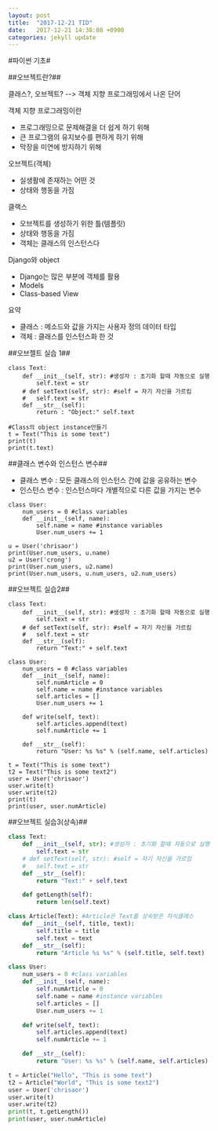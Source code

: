 ```yaml
---
layout: post
title:  "2017-12-21 TID"
date:   2017-12-21 14:38:08 +0900
categories: jekyll update
---
```


#파이썬 기초#

##오브젝트란?##

클래스?, 오브젝트?
--> 객체 지향 프로그래밍에서 나온 단어

객체 지향 프로그래밍이란
- 프로그래밍으로 문제해결을 더 쉽게 하기 위해
- 큰 프로그램의 유지보수를 편하게 하기 위해
- 막장을 미연에 방지하기 위해

오브젝트(객체)
- 실생활에 존재하는 어떤 것
- 상태와 행동을 가짐

클랙스
- 오브젝트를 생성하기 위한 틀(템플릿)
- 상태와 행동을 가짐
- 객체는 클래스의 인스턴스다

Django와 object
- Django는 많은 부분에 객체를 활용
- Models
- Class-based View

요약
- 클래스 : 메소드와 값을 가지는 사용자 정의 데이터 타입
- 객체 : 클래스를 인스턴스화 한 것


##오브젤트 실습 1##

```python3
class Text:
	def __init__(self, str): #생성자 : 초기화 할때 자동으로 실행
		self.text = str
	# def setText(self, str): #self = 자기 자신을 가르킴
	# 	self.text = str
	def __str__(self):
		return : "Object:" self.text

#Class의 object instance만들기
t = Text("This is some text")
print(t)
print(t.text)
```

##클래스 변수와 인스턴스 변수##

- 클래스 변수 : 모든 클래스의 인스턴스 간에 값을 공유하는 변수
- 인스턴스 변수 : 인스턴스마다 개별적으로 다른 값을 가지는 변수 

```python3
class User:
	num_users = 0 #class variables
	def __init__(self, name):
		self.name = name #instance variables
		User.num_users += 1

u = User('chrisaor')
print(User.num_users, u.name)
u2 = User('crong')
print(User.num_users, u2.name)
print(User.num_users, u.num_users, u2.num_users)
```

##오브젝트 실습2##

```python3
class Text:
	def __init__(self, str): #생성자 : 초기화 할때 자동으로 실행
		self.text = str
	# def setText(self, str): #self = 자기 자신을 가르킴
	# 	self.text = str
	def __str__(self):
		return "Text:" + self.text

class User:
	num_users = 0 #class variables
	def __init__(self, name):
		self.numArticle = 0
		self.name = name #instance variables
		self.articles = []
		User.num_users += 1

	def write(self, text):
		self.articles.append(text)
		self.numArticle += 1

	def __str__(self):
		return "User: %s %s" % (self.name, self.articles)

t = Text("This is some text")
t2 = Text("This is some text2")
user = User('chrisaor')
user.write(t)
user.write(t2)
print(t)
print(user, user.numArticle)
```

##오브젝트 실습3(상속)##

```python
class Text:
	def __init__(self, str): #생성자 : 초기화 할때 자동으로 실행
		self.text = str
	# def setText(self, str): #self = 자기 자신을 가르킴
	# 	self.text = str
	def __str__(self):
		return "Text:" + self.text

	def getLength(self):
		return len(self.text)

class Article(Text): #Article은 Text를 상속받은 자식클래스
	def __init__(self, title, text):
		self.title = title
		self.text = text
	def __str__(self):
		return "Article %s %s" % (self.title, self.text)

class User:
	num_users = 0 #class variables
	def __init__(self, name):
		self.numArticle = 0
		self.name = name #instance variables
		self.articles = []
		User.num_users += 1

	def write(self, text):
		self.articles.append(text)
		self.numArticle += 1

	def __str__(self):
		return "User: %s %s" % (self.name, self.articles)

t = Article("Hello", "This is some text")
t2 = Article("World", "This is some text2")
user = User('chrisaor')
user.write(t)
user.write(t2)
print(t, t.getLength())
print(user, user.numArticle)
```


